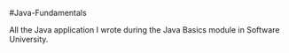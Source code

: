 #Java-Fundamentals

All the Java application I wrote during the Java Basics module in Software University.
